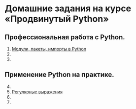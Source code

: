 # Домашние задания на курсе «Продвинутый Python»

## Профессиональная работа с Python.
1. [Модули, пакеты, импорты в Python](/DZ_lecture_1.Import.Module.Package)  
2. []()    
3. []() 

## Применение Python на практике.
4. []()  
5. [Регулярные выражения](/DZ_lecture_5.Regular_expressions)  
6. []()
7. []()  
